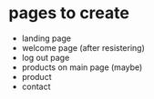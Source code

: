 # pages to create
* landing page
* welcome page (after resistering)
* log out page
* products on main page (maybe)
* product
* contact